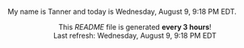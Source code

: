 My name is Tanner and today is Wednesday, August 9, 9:18 PM EDT.

<p align="center">This <i>README</i> file is generated <b>every 3 hours</b>!</br>Last refresh: Wednesday, August 9, 9:18 PM EDT<br /></p>
